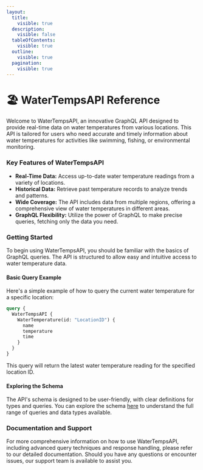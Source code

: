 ```yaml
---
layout:
  title:
    visible: true
  description:
    visible: false
  tableOfContents:
    visible: true
  outline:
    visible: true
  pagination:
    visible: true
---
```


# 🏖 WaterTempsAPI Reference

Welcome to WaterTempsAPI, an innovative GraphQL API designed to provide real-time data on water temperatures from various locations. This API is tailored for users who need accurate and timely information about water temperatures for activities like swimming, fishing, or environmental monitoring.

### Key Features of WaterTempsAPI

* **Real-Time Data:** Access up-to-date water temperature readings from a variety of locations.
* **Historical Data:** Retrieve past temperature records to analyze trends and patterns.
* **Wide Coverage:** The API includes data from multiple regions, offering a comprehensive view of water temperatures in different areas.
* **GraphQL Flexibility:** Utilize the power of GraphQL to make precise queries, fetching only the data you need.

### Getting Started

To begin using WaterTempsAPI, you should be familiar with the basics of GraphQL queries. The API is structured to allow easy and intuitive access to water temperature data.

#### Basic Query Example

Here's a simple example of how to query the current water temperature for a specific location:

```graphql
query {
  WaterTempsAPI {
    WaterTemperature(id: "LocationID") {
      name
      temperature
      time
    }
  }
}
```

This query will return the latest water temperature reading for the specified location ID.

#### Exploring the Schema

The API's schema is designed to be user-friendly, with clear definitions for types and queries. You can explore the schema [here](../graphql-schema.md) to understand the full range of queries and data types available.

### Documentation and Support

For more comprehensive information on how to use WaterTempsAPI, including advanced query techniques and response handling, please refer to our detailed documentation. Should you have any questions or encounter issues, our support team is available to assist you.
